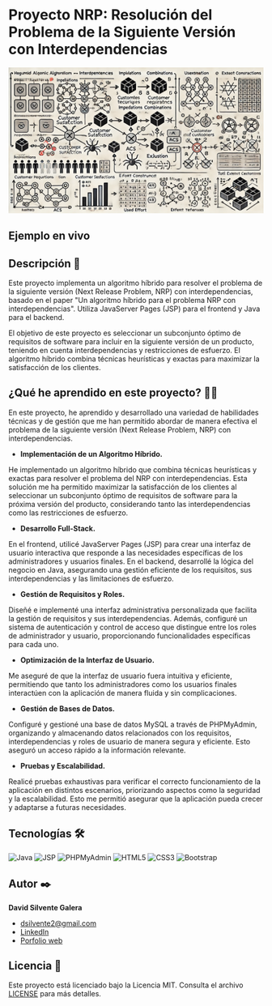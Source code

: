 # Proyecto NRP: Resolución del Problema de la Siguiente Versión con Interdependencias
![Imagen del proyecto](https://github.com/DavidSilvente/Proyecto-nrp-con-interdependencias/blob/main/media/nrp.jpg?raw=true)

## Ejemplo en vivo

## Descripción 📑

Este proyecto implementa un algoritmo híbrido para resolver el problema de la siguiente versión (Next Release Problem, NRP) con interdependencias, basado en el paper "Un algoritmo híbrido para el problema NRP con interdependencias".
Utiliza JavaServer Pages (JSP) para el frontend y Java para el backend.

El objetivo de este proyecto es seleccionar un subconjunto óptimo de requisitos de software para incluir en la siguiente versión de un producto, teniendo en cuenta interdependencias y restricciones de esfuerzo.
El algoritmo híbrido combina técnicas heurísticas y exactas para maximizar la satisfacción de los clientes.

## ¿Qué he aprendido en este proyecto? 🙇🏻 

En este proyecto, he aprendido y desarrollado una variedad de habilidades técnicas y de gestión que me han permitido abordar de manera efectiva el problema de la siguiente versión (Next Release Problem, NRP) con interdependencias.

- **Implementación de un Algoritmo Híbrido.**

He implementado un algoritmo híbrido que combina técnicas heurísticas y exactas para resolver el problema del NRP con interdependencias. Esta solución me ha permitido maximizar la satisfacción de los clientes al seleccionar un subconjunto óptimo de requisitos de software para la próxima versión del producto, considerando tanto las interdependencias como las restricciones de esfuerzo.

- **Desarrollo Full-Stack.**

En el frontend, utilicé JavaServer Pages (JSP) para crear una interfaz de usuario interactiva que responde a las necesidades específicas de los administradores y usuarios finales. En el backend, desarrollé la lógica del negocio en Java, asegurando una gestión eficiente de los requisitos, sus interdependencias y las limitaciones de esfuerzo.

- **Gestión de Requisitos y Roles.**

Diseñé e implementé una interfaz administrativa personalizada que facilita la gestión de requisitos y sus interdependencias. Además, configuré un sistema de autenticación y control de acceso que distingue entre los roles de administrador y usuario, proporcionando funcionalidades específicas para cada uno.

- **Optimización de la Interfaz de Usuario.**

Me aseguré de que la interfaz de usuario fuera intuitiva y eficiente, permitiendo que tanto los administradores como los usuarios finales interactúen con la aplicación de manera fluida y sin complicaciones.

- **Gestión de Bases de Datos.**

Configuré y gestioné una base de datos MySQL a través de PHPMyAdmin, organizando y almacenando datos relacionados con los requisitos, interdependencias y roles de usuario de manera segura y eficiente. Esto aseguró un acceso rápido a la información relevante.

- **Pruebas y Escalabilidad.**

Realicé pruebas exhaustivas para verificar el correcto funcionamiento de la aplicación en distintos escenarios, priorizando aspectos como la seguridad y la escalabilidad. Esto me permitió asegurar que la aplicación pueda crecer y adaptarse a futuras necesidades.

## Tecnologías 🛠
![Java](https://img.shields.io/badge/Java-ED8B00?style=for-the-badge&logo=java&logoColor=white)
![JSP](https://img.shields.io/badge/JSP-007396?style=for-the-badge&logo=java&logoColor=white)
![PHPMyAdmin](https://img.shields.io/badge/phpMyAdmin-6C78AF?style=for-the-badge&logo=phpmyadmin&logoColor=white)
![HTML5](https://img.shields.io/badge/HTML5-E34F26?style=for-the-badge&logo=html5&logoColor=white)
![CSS3](https://img.shields.io/badge/CSS3-1572B6?style=for-the-badge&logo=css3&logoColor=white)
![Bootstrap](https://img.shields.io/badge/Bootstrap-563D7C?style=for-the-badge&logo=bootstrap&logoColor=white)

## Autor ✒️
**David Silvente Galera**

* [dsilvente2@gmail.com](mailto:dsilvente2@gmail.com)
* [LinkedIn](https://www.linkedin.com/in/davidsilvente/)
* [Porfolio web](https://portfolio-davidsilventes-projects.vercel.app)
  
## Licencia 📄

Este proyecto está licenciado bajo la Licencia MIT. Consulta el archivo [LICENSE](LICENSE) para más detalles.

